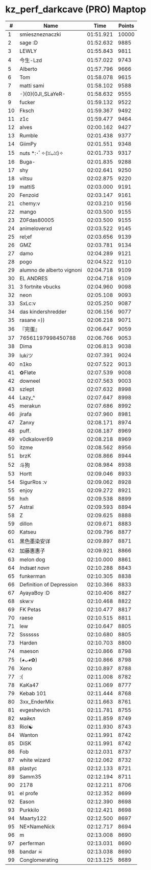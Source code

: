 # kz_perf_darkcave (PRO) Maptop

|  # | Name | Time | Points |
|-------------- | -------------- | -------------- | -------------- | 
| 1 | smieszneznaczki | 01:51.921 | 10000 | 
| 2 | sage :D | 01:52.632 | 9885 | 
| 3 | LEWLY | 01:55.843 | 9811 | 
| 4 | 今生-Lzd | 01:57.022 | 9743 | 
| 5 | Alberto | 01:57.796 | 9666 | 
| 6 | Tom | 01:58.078 | 9615 | 
| 7 | matti sami | 01:58.102 | 9588 | 
| 8 | -}{0}{0JI_SLaYeR- | 01:58.632 | 9555 | 
| 9 | fucker | 01:59.132 | 9522 | 
| 10 | Fksch | 01:59.367 | 9492 | 
| 11 | z1c | 01:59.477 | 9464 | 
| 12 | alves | 02:00.162 | 9427 | 
| 13 | Rumble | 02:01.438 | 9377 | 
| 14 | GiimPy | 02:01.551 | 9348 | 
| 15 | nuts *:･ﾟ✧(ꈍᴗꈍ)✧ | 02:01.733 | 9317 | 
| 16 | Buga- | 02:01.835 | 9288 | 
| 17 | shy | 02:02.641 | 9250 | 
| 18 | viltsu | 02:02.875 | 9220 | 
| 19 | mattiS | 02:03.000 | 9191 | 
| 20 | Fenzoid | 02:03.147 | 9161 | 
| 21 | chemy:v | 02:03.210 | 9156 | 
| 22 | mango | 02:03.500 | 9155 | 
| 23 | Z0Fdas80005 | 02:03.500 | 9155 | 
| 24 | animeloverxd | 02:03.522 | 9145 | 
| 25 | rel;ef | 02:03.656 | 9139 | 
| 26 | GMZ | 02:03.781 | 9134 | 
| 27 | damo | 02:04.289 | 9121 | 
| 28 | pogo | 02:04.522 | 9110 | 
| 29 | alumno de alberto vignoni | 02:04.718 | 9109 | 
| 30 | EL ANDRES | 02:04.718 | 9109 | 
| 31 | 3 fortnite vbucks | 02:04.960 | 9098 | 
| 32 | neon | 02:05.108 | 9093 | 
| 33 | SxLc:v | 02:05.250 | 9087 | 
| 34 | das kindershredder | 02:06.156 | 9077 | 
| 35 | rasane =)) | 02:06.218 | 9071 | 
| 36 | 『完蛋』 | 02:06.647 | 9059 | 
| 37 | 76561197998450788 | 02:06.766 | 9053 | 
| 38 | Dima | 02:06.813 | 9038 | 
| 39 | lukiツ | 02:07.391 | 9024 | 
| 40 | n1ko | 02:07.522 | 9013 | 
| 41 | ✿Fløte | 02:07.539 | 9008 | 
| 42 | downeel | 02:07.563 | 9003 | 
| 43 | szlept | 02:07.632 | 8998 | 
| 44 | Lazy_^ | 02:07.647 | 8998 | 
| 45 | merakun | 02:07.686 | 8992 | 
| 46 | jirafa | 02:07.960 | 8981 | 
| 47 | Zanxy | 02:08.171 | 8974 | 
| 48 | puff. | 02:08.187 | 8969 | 
| 49 | v0dkalover69 | 02:08.218 | 8969 | 
| 50 | itzme | 02:08.562 | 8956 | 
| 51 | brzK | 02:08.866 | 8944 | 
| 52 | 斗狗 | 02:08.984 | 8938 | 
| 53 | Hortt | 02:09.046 | 8933 | 
| 54 | SigurRos :v | 02:09.062 | 8928 | 
| 55 | enjoy | 02:09.272 | 8921 | 
| 56 | hxh | 02:09.538 | 8899 | 
| 57 | Astral | 02:09.593 | 8894 | 
| 58 | Z | 02:09.625 | 8888 | 
| 59 | dillon | 02:09.671 | 8883 | 
| 60 | Katseu | 02:09.796 | 8877 | 
| 61 | 黑色墨染安详 | 02:09.897 | 8871 | 
| 62 | 加藤惠惠子 | 02:09.921 | 8866 | 
| 63 | melon dog | 02:10.000 | 8861 | 
| 64 | *Indsæt navn* | 02:10.288 | 8843 | 
| 65 | funkerman | 02:10.305 | 8838 | 
| 66 | Definition of Depression | 02:10.366 | 8833 | 
| 67 | AyayaBoy :D | 02:10.406 | 8827 | 
| 68 | skw:v | 02:10.468 | 8822 | 
| 69 | FK Petas | 02:10.477 | 8817 | 
| 70 | raese | 02:10.515 | 8811 | 
| 71 | lew | 02:10.647 | 8805 | 
| 72 | Sssssss | 02:10.680 | 8805 | 
| 73 | Harden | 02:10.703 | 8800 | 
| 74 | maeson | 02:10.866 | 8798 | 
| 75 | (◕ᴗ◕✿) | 02:10.866 | 8798 | 
| 76 | Xeno | 02:10.897 | 8788 | 
| 77 | :( | 02:11.008 | 8782 | 
| 78 | KaKa47 | 02:11.069 | 8777 | 
| 79 | Kebab 101 | 02:11.444 | 8768 | 
| 80 | 3xx_EnderMix | 02:11.663 | 8761 | 
| 81 | evgeshevich | 02:11.781 | 8755 | 
| 82 | майкл | 02:11.859 | 8749 | 
| 83 | Riol☯ | 02:11.930 | 8743 | 
| 84 | Wanton | 02:11.991 | 8742 | 
| 85 | DiSK | 02:11.991 | 8742 | 
| 86 | Fob | 02:12.031 | 8737 | 
| 87 | white wizard | 02:12.062 | 8732 | 
| 88 | plastyc | 02:12.133 | 8721 | 
| 89 | Samm35 | 02:12.194 | 8711 | 
| 90 | 2178 | 02:12.211 | 8706 | 
| 91 | el profe | 02:12.352 | 8699 | 
| 92 | Eason | 02:12.390 | 8698 | 
| 93 | Purkkilo | 02:12.421 | 8698 | 
| 94 | Maarty122 | 02:12.500 | 8697 | 
| 95 | NE×NameNick | 02:12.717 | 8694 | 
| 96 | m | 02:13.008 | 8690 | 
| 97 | perferman | 02:13.031 | 8690 | 
| 98 | bandar ☠ | 02:13.038 | 8690 | 
| 99 | Conglomerating | 02:13.125 | 8689 | 

